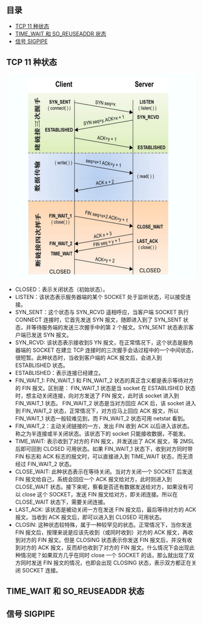 ## 目录

- [TCP 11 种状态](#TCP-11-种状态)
- [TIME_WAIT 和 SO_REUSEADDR 状态](#TIME_WAIT-和-SO_REUSEADDR-状态)
- [信号 SIGPIPE](#信号-SIGPIPE)

## TCP 11 种状态

![](https://github.com/EthsonLiu/personal-notes/blob/master/_image/017.png)

- CLOSED：表示关闭状态（初始状态）。
- LISTEN：该状态表示服务器端的某个 SOCKET 处于监听状态，可以接受连接。
- SYN_SENT：这个状态与 SYN_RCVD 遥相呼应，当客户端 SOCKET 执行 CONNECT 连接时，它首先发送 SYN 报文，随即进入到了 SYN_SENT 状态，并等待服务端的发送三次握手中的第 2 个报文。SYN_SENT 状态表示客户端已发送 SYN 报文。
- SYN_RCVD: 该状态表示接收到S YN 报文，在正常情况下，这个状态是服务器端的 SOCKET 在建立 TCP 连接时的三次握手会话过程中的一个中间状态，很短暂。此种状态时，当收到客户端的 ACK 报文后，会进入到 ESTABLISHED 状态。
- ESTABLISHED：表示连接已经建立。
- FIN_WAIT_1: FIN_WAIT_1 和 FIN_WAIT_2 状态的真正含义都是表示等待对方的 FIN 报文。区别是： FIN_WAIT_1 状态是当 socket 在 ESTABLISHED 状态时，想主动关闭连接，向对方发送了 FIN 报文，此时该 socket 进入到 FIN_WAIT_1 状态。 FIN_WAIT_2 状态是当对方回应 ACK 后，该 socket 进入到 FIN_WAIT_2 状态，正常情况下，对方应马上回应 ACK 报文，所以 FIN_WAIT_1 状态一般较难见到，而 FIN_WAIT_2 状态可用 netstat 看到。
- FIN_WAIT_2：主动关闭链接的一方，发出 FIN 收到 ACK 以后进入该状态。称之为半连接或半关闭状态。该状态下的 socket 只能接收数据，不能发。
- TIME_WAIT: 表示收到了对方的 FIN 报文，并发送出了 ACK 报文，等 2MSL 后即可回到 CLOSED 可用状态。如果 FIN_WAIT_1 状态下，收到对方同时带 FIN 标志和 ACK 标志的报文时，可以直接进入到 TIME_WAIT 状态，而无须经过 FIN_WAIT_2 状态。
- CLOSE_WAIT: 此种状态表示在等待关闭。当对方关闭一个 SOCKET 后发送 FIN 报文给自己，系统会回应一个 ACK 报文给对方，此时则进入到 CLOSE_WAIT 状态。接下来呢，察看是否还有数据发送给对方，如果没有可以 close 这个 SOCKET，发送 FIN 报文给对方，即关闭连接。所以在 CLOSE_WAIT 状态下，需要关闭连接。
- LAST_ACK: 该状态是被动关闭一方在发送 FIN 报文后，最后等待对方的 ACK 报文。当收到 ACK 报文后，即可以进入到 CLOSED 可用状态。
- CLOSIN: 这种状态较特殊，属于一种较罕见的状态。正常情况下，当你发送 FIN 报文后，按理来说是应该先收到（或同时收到）对方的 ACK 报文，再收到对方的 FIN 报文。但是 CLOSING 状态表示你发送 FIN 报文后，并没有收到对方的 ACK 报文，反而却也收到了对方的 FIN 报文。什么情况下会出现此种情况呢？如果双方几乎在同时 close 一个 SOCKET 的话，那么就出现了双方同时发送 FIN 报文的情况，也即会出现 CLOSING 状态，表示双方都正在关闭 SOCKET 连接。

## TIME_WAIT 和 SO_REUSEADDR 状态

## 信号 SIGPIPE
